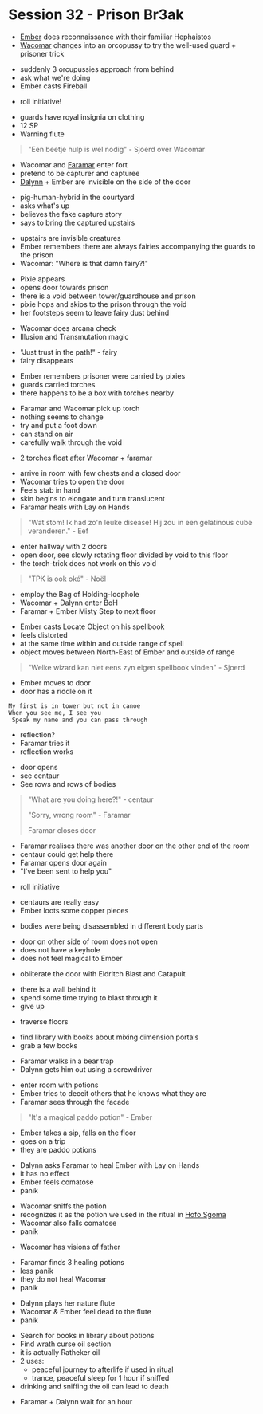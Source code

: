 # Session 32 - Prison Br3ak

- [Ember](https://bookstack.hemels.me/books/Darninia/page/ember-cinderquarry) does reconnaissance with their familiar Hephaistos
- [Wacomar](https://bookstack.hemels.me/books/Darninia/page/wacomar-illitris) changes into an orcopussy to try the well-used guard + prisoner trick

+ suddenly 3 orcupussies approach from behind
+ ask what we're doing
+ Ember casts Fireball

- roll initiative!

+ guards have royal insignia on clothing
+ 12 SP
+ Warning flute

> "Een beetje hulp is wel nodig" - Sjoerd over Wacomar

- Wacomar and [Faramar](https://bookstack.hemels.me/books/Darninia/page/faramar-illitris) enter fort
- pretend to be capturer and capturee
- [Dalynn](https://bookstack.hemels.me/books/Darninia/page/dalynn-lathrana) + Ember are invisible on the side of the door

+ pig-human-hybrid in the courtyard
+ asks what's up
+ believes the fake capture story
+ says to bring the captured upstairs

- upstairs are invisible creatures
- Ember remembers there are always fairies accompanying the guards to the prison
- Wacomar: "Where is that damn fairy?!"

+ Pixie appears
+ opens door towards prison
+ there is a void between tower/guardhouse and prison
+ pixie hops and skips to the prison through the void
+ her footsteps seem to leave fairy dust behind

- Wacomar does arcana check
- Illusion and Transmutation magic

+ "Just trust in the path!" - fairy
+ fairy disappears

- Ember remembers prisoner were carried by pixies
- guards carried torches
- there happens to be a box with torches nearby

+ Faramar and Wacomar pick up torch
+ nothing seems to change
+ try and put a foot down
+ can stand on air
+ carefully walk through the void

- 2 torches float after Wacomar + faramar

+ arrive in room with few chests and a closed door
+ Wacomar tries to open the door
+ Feels stab in hand
+ skin begins to elongate and turn translucent
+ Faramar heals with Lay on Hands

> "Wat stom! Ik had zo'n leuke disease! Hij zou in een gelatinous cube veranderen." - Eef

- enter hallway with 2 doors
- open door, see slowly rotating floor divided by void to this floor
- the torch-trick does not work on this void

> "TPK is ook oké" - Noël

+ employ the Bag of Holding-loophole
+ Wacomar + Dalynn enter BoH
+ Faramar + Ember Misty Step to next floor

- Ember casts Locate Object on his spellbook
- feels distorted
- at the same time within and outside range of spell
- object moves between North-East of Ember and outside of range

> "Welke wizard kan niet eens zyn eigen spellbook vinden" - Sjoerd

- Ember moves to door
- door has a riddle on it

```
My first is in tower but not in canoe 
When you see me, I see you
 Speak my name and you can pass through
```

- reflection?
- Faramar tries it
- reflection works

+ door opens
+ see centaur
+ See rows and rows of bodies

> "What are you doing here?!" - centaur
>
> "Sorry, wrong room" - Faramar
>
> Faramar closes door

- Faramar realises there was another door on the other end of the room
- centaur could get help there
- Faramar opens door again
- "I've been sent to help you"

+ roll initiative

- centaurs are really easy
- Ember loots some copper pieces

+ bodies were being disassembled in different body parts

- door on other side of room does not open
- does not have a keyhole
- does not feel magical to Ember

+ obliterate the door with Eldritch Blast and Catapult

- there is a wall behind it
- spend some time trying to blast through it
- give up

+ traverse floors

- find library with books about mixing dimension portals
- grab a few books

+ Faramar walks in a bear trap
+ Dalynn gets him out using a screwdriver

- enter room with potions
- Ember tries to deceit others that he knows what they are
- Faramar sees through the facade

> "It's a magical paddo potion" - Ember

- Ember takes a sip, falls on the floor
- goes on a trip
- they are paddo potions

+ Dalynn asks Faramar to heal Ember with Lay on Hands
+ it has no effect
+ Ember feels comatose
+ panik

- Wacomar sniffs the potion
- recognizes it as the potion we used in the ritual in [Hofo Sgoma](https://bookstack.hemels.me/books/Darninia/page/imnahofo-sgoma)
- Wacomar also falls comatose
- panik

+ Wacomar has visions of father

- Faramar finds 3 healing potions
- less panik
- they do not heal Wacomar
- panik

+ Dalynn plays her nature flute
+ Wacomar & Ember feel dead to the flute
+ panik

- Search for books in library about potions
- Find wrath curse oil section
- it is actually Ratheker oil
- 2 uses:
    - peaceful journey to afterlife if used in ritual
    - trance, peaceful sleep for 1 hour if sniffed
- drinking and sniffing the oil can lead to death

+ Faramar + Dalynn wait for an hour
